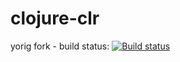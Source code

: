 # clojure-clr 

yorig fork - build status: [![Build status](https://ci.appveyor.com/api/projects/status/xlbix23wpdywb06b?svg=true)](https://ci.appveyor.com/project/yorig/clojure-clr-fif)
